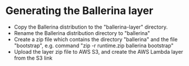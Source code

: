 # Generating the Ballerina layer

- Copy the Ballerina distribution to the "ballerina-layer" directory.
- Rename the Ballerina distribution directory to "ballerina"
- Create a zip file which contains the directory "ballerina" and the file "bootstrap", e.g. command "zip -r runtime.zip ballerina bootstrap"
- Upload the layer zip file to AWS S3, and create the AWS Lambda layer from the S3 link
